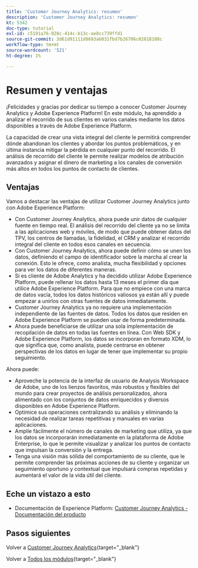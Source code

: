 ```yaml
---
title: 'Customer Journey Analytics: resumen'
description: 'Customer Journey Analytics: resumen'
kt: 5342
doc-type: tutorial
exl-id: c5191a76-928c-414c-b13c-ae8cc739ffd1
source-git-commit: 3d61d91111d8693ab031fbd7b26706c02818108c
workflow-type: tm+mt
source-wordcount: '521'
ht-degree: 1%

---
```


# Resumen y ventajas

¡Felicidades y gracias por dedicar su tiempo a conocer Customer Journey Analytics y Adobe Experience Platform!
En este módulo, ha aprendido a analizar el recorrido de sus clientes en varios canales mediante los datos disponibles a través de Adobe Experience Platform.

La capacidad de crear una vista integral del cliente le permitirá comprender dónde abandonan los clientes y abordar los puntos problemáticos, y en última instancia mitigar la pérdida en cualquier punto del recorrido.
El análisis de recorrido del cliente le permite realizar modelos de atribución avanzados y asignar el dinero de marketing a los canales de conversión más altos en todos los puntos de contacto de clientes.

## Ventajas

Vamos a destacar las ventajas de utilizar Customer Journey Analytics junto con Adobe Experience Platform:

- Con Customer Journey Analytics, ahora puede unir datos de cualquier fuente en tiempo real. El análisis del recorrido del cliente ya no se limita a las aplicaciones web y móviles, de modo que puede obtener datos del TPV, los centros de llamadas, la fidelidad, el CRM y analizar el recorrido integral del cliente en todos esos canales en secuencia.
- Con Customer Journey Analytics, ahora puede definir cómo se unen los datos, definiendo el campo de identificador sobre la marcha al crear la conexión. Esto le ofrece, como analista, mucha flexibilidad y opciones para ver los datos de diferentes maneras.
- Si es cliente de Adobe Analytics y ha decidido utilizar Adobe Experience Platform, puede rellenar los datos hasta 13 meses el primer día que utilice Adobe Experience Platform. Para que no empiece con una marca de datos vacía, todos los datos históricos valiosos ya están allí y puede empezar a unirlos con otras fuentes de datos inmediatamente.
- Customer Journey Analytics ya no requiere una implementación independiente de las fuentes de datos. Todos los datos que residen en Adobe Experience Platform se pueden usar de forma predeterminada.
- Ahora puede beneficiarse de utilizar una sola implementación de recopilación de datos en todas las fuentes en línea. Con Web SDK y Adobe Experience Platform, los datos se incorporan en formato XDM, lo que significa que, como analista, puede centrarse en obtener perspectivas de los datos en lugar de tener que implementar su propio seguimiento.

Ahora puede:

- Aproveche la potencia de la interfaz de usuario de Analysis Workspace de Adobe, uno de los lienzos favoritos, más robustos y flexibles del mundo para crear proyectos de análisis personalizados, ahora alimentado con los conjuntos de datos enriquecidos y diversos disponibles en Adobe Experience Platform.
- Optimice sus operaciones centralizando su análisis y eliminando la necesidad de realizar tareas repetitivas y manuales en varias aplicaciones.
- Amplíe fácilmente el número de canales de marketing que utiliza, ya que los datos se incorporarán inmediatamente en la plataforma de Adobe Enterprise, lo que le permite visualizar y analizar los puntos de contacto que impulsan la conversión y la entrega.
- Tenga una visión más sólida del comportamiento de su cliente, que le permite comprender las próximas acciones de su cliente y organizar un seguimiento oportuno y contextual que impulsará compras repetidas y aumentará el valor de la vida útil del cliente.

## Eche un vistazo a esto

- Documentación de Experience Platform: [Customer Journey Analytics - Documentación del producto](https://docs.adobe.com/content/help/es-ES/experience-cloud/user-guides/home.translate.html)

## Pasos siguientes

Volver a [Customer Journey Analytics](./customer-journey-analytics-build-a-dashboard.md){target="_blank"}

Volver a [Todos los módulos](./../../../../overview.md){target="_blank"}
